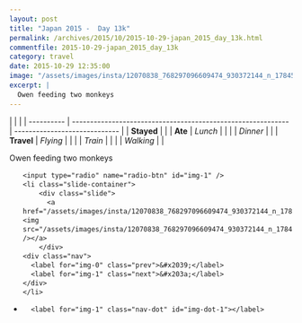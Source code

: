 ```yaml
---
layout: post
title: "Japan 2015 -  Day 13k"
permalink: /archives/2015/10/2015-10-29-japan_2015_day_13k.html
commentfile: 2015-10-29-japan_2015_day_13k
category: travel
date: 2015-10-29 12:35:00
image: "/assets/images/insta/12070838_768297096609474_930372144_n_17845074760047535.jpg"
excerpt: |
  Owen feeding two monkeys
---
```


|            |                                                              |
| ---------- | ------------------------------------------------------------ | ----------------------------- |
| **Stayed** |  |
| **Ate**    | _Lunch_                                                      |          |
|            | _Dinner_                                                     |          |
| **Travel** | _Flying_                                                     |          |
|            | _Train_                                                      |          |
|            | _Walking_                                                    |          |


Owen feeding two monkeys


<ul class="slides">

    <input type="radio" name="radio-btn" id="img-1" />
    <li class="slide-container">
        <div class="slide">
          <a href="/assets/images/insta/12070838_768297096609474_930372144_n_17845074760047535.jpg"><img src="/assets/images/insta/12070838_768297096609474_930372144_n_17845074760047535.jpg" /></a>
        </div>
    <div class="nav">
      <label for="img-0" class="prev">&#x2039;</label>
      <label for="img-1" class="next">&#x203a;</label>
    </div>
    </li>
			
<li class="nav-dots">

      <label for="img-1" class="nav-dot" id="img-dot-1"></label>

</li>
</ul>        
             

		